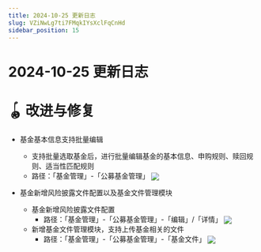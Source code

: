 ```yaml
---
title: 2024-10-25 更新日志
slug: VZiNwLg7ti7FMqkIYsXclFqCnHd
sidebar_position: 15
---
```



# 2024-10-25 更新日志

# 🪀 改进与修复

- 基金基本信息支持批量编辑
    - 支持批量选取基金后，进行批量编辑基金的基本信息、申购规则、赎回规则、适当性匹配规则
    - 路径：「基金管理」-「公募基金管理」
        <img src="/assets/JhxibPKSgocY98xoMMycOB9unpe.png" src-width="2800" src-height="1820" align="center"/>

- 基金新增风险披露文件配置以及基金文件管理模块
    - 基金新增风险披露文件配置
        - 路径：「基金管理」-「公募基金管理」-「编辑」/「详情」
            <img src="/assets/BYjzbW2Lyol1t4xmW3dc51gznkb.png" src-width="2778" src-height="1814" align="center"/>
    - 新增基金文件管理模块，支持上传基金相关的文件
        - 路径：「基金管理」-「公募基金管理」-「基金文件」
            <img src="/assets/MK7Ub8y2DozzdlxfjGZcotNqnsh.png" src-width="2794" src-height="1812" align="center"/>

